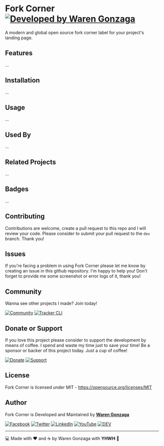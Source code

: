 # Fork Corner [![Developed by Waren Gonzaga](https://img.shields.io/badge/Developed%20by-Waren%20Gonzaga-blue.svg?longCache=true&style=for-the-badge)](https://github.com/warengonzaga)

A modern and global open source fork corner label for your project's landing page.

## Features

...

## Installation

...

## Usage

...

## Used By

...

## Related Projects

...

## Badges

...

## Contributing

Contributions are welcome, create a pull request to this repo and I will review your code. Please consider to submit your pull request to the ```dev``` branch. Thank you!

## Issues

If you're facing a problem in using Fork Corner please let me know by creating an issue in this github repository. I'm happy to help you! Don't forget to provide me some screenshot or error logs of it, thank you!

## Community

Wanna see other projects I made? Join today!

[![Community](https://discordapp.com/api/guilds/659684980137656340/widget.png?style=banner2)](https://discord.io/warengonzaga) [![Tracker CLI](https://discordapp.com/api/guilds/694612151444439081/widget.png?style=banner2)](https://discord.io/trackercli)

## Donate or Support

If you love this project please consider to support the development by means of coffee. I spend and waste my time just to save your time! Be a sponsor or backer of this project today. Just a cup of coffee!

[![Donate](https://img.shields.io/badge/Donate-PayPal-blue.svg?style=for-the-badge)](https://paypal.me/warengonzagaofficial) [![Support](https://img.shields.io/badge/Support-Buy%20Me%20A%20Coffee-orange.svg?style=for-the-badge)](https://buymeacoff.ee/warengonzaga)

## License

Fork Corner is licensed under MIT - <https://opensource.org/licenses/MIT>

## Author

Fork Corner is Developed and Maintained by **[Waren Gonzaga](https://github.com/warengonzaga)**

[![Facebook](https://img.shields.io/badge/facebook-%231877F2.svg?&style=for-the-badge&logo=facebook&logoColor=white)](https://facebook.com/warengonzagaofficial) [![Twitter](https://img.shields.io/badge/twitter-%231DA1F2.svg?&style=for-the-badge&logo=twitter&logoColor=white)](https://twitter.com/warengonzaga) [![LinkedIn](https://img.shields.io/badge/linkedin-%230077B5.svg?&style=for-the-badge&logo=linkedin&logoColor=white)](https://linkedin.com/in/warengonzagaofficial) [![YouTube](https://img.shields.io/badge/youtube-%23FF0000.svg?&style=for-the-badge&logo=youtube&logoColor=white)](https://youtube.com/warengonzaga) [![DEV](https://img.shields.io/badge/DEV-%23000000.svg?&style=for-the-badge&logo=dev.to&logoColor=white)](https://dev.to/warengonzaga)

---

:computer: Made with :heart: and :coffee: by Waren Gonzaga with **YHWH** :pray:
